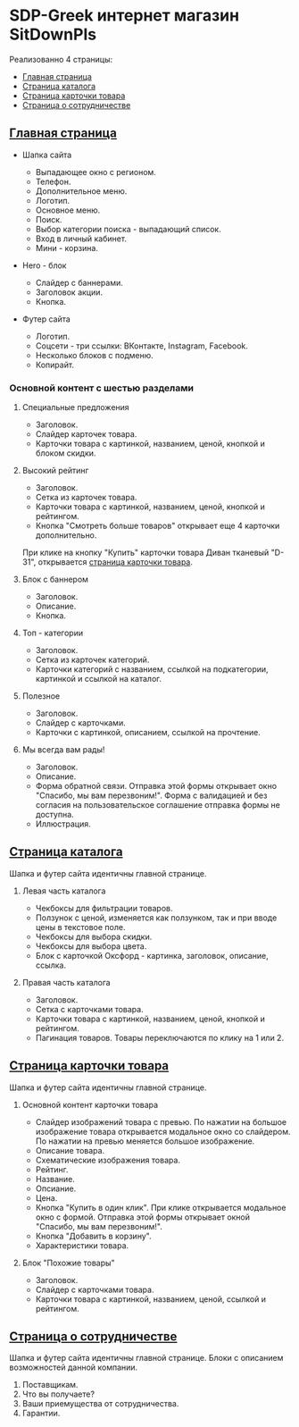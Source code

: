# SDP-Greek интернет магазин SitDownPls
Реализованно 4 страницы: 
+ [Главная страница](first.md)
+ [Страница каталога](catalog.md)
+ [Страница карточки товара](card.md)
+ [Страница о сотрудничестве](last.md)

## [Главная страница](#first.md)
+ Шапка сайта
  + Выпадающее окно с регионом.
  + Телефон.
  + Дополнительное меню.
  + Логотип.
  + Основное меню.
  + Поиск.
  + Выбор категории поиска - выпадающий список.
  + Вход в личный кабинет.
  + Мини - корзина.

+ Hero - блок
  + Слайдер с баннерами.
  + Заголовок акции.
  + Кнопка.

+ Футер сайта
  + Логотип.
  + Соцсети - три ссылки: ВКонтакте, Instagram, Facebook.
  + Несколько блоков с подменю.
  + Копирайт.

### Основной контент с шестью разделами
1. Специальные предложения
   + Заголовок.
   + Слайдер карточек товара.
   + Карточки товара с картинкой, названием, ценой, кнопкой и блоком скидки.

2. Высокий рейтинг
   + Заголовок.
   + Сетка из карточек товара.
   + Карточки товара с картинкой, названием, ценой, кнопкой и рейтингом.
   + Кнопка "Смотреть больше товаров" открывает еще 4 карточки дополнительно.
   
   При клике на кнопку "Купить" карточки товара Диван тканевый "D-31", открывается [страница карточки товара](card.md).

3. Блок с баннером
   + Заголовок.
   + Описание.
   + Кнопка.

4. Топ - категории
   + Заголовок.
   + Сетка из карточек категорий.
   + Карточки категорий с названием, ссылкой на подкатегории, картинкой и ссылкой на каталог.

5. Полезное
   + Заголовок.
   + Слайдер с карточками.
   + Карточки с картинкой, описанием, ссылкой на прочтение.

6. Мы всегда вам рады!
   + Заголовок.
   + Описание.
   + Форма обратной связи. Отправка этой формы открывает окно "Спасибо, мы вам перезвоним!". Форма с валидацией и без согласия на пользовательское соглашение отправка формы не доступна.
   + Иллюстрация.

## [Страница каталога](#catalog.md)
Шапка и футер сайта идентичны главной странице.
1. Левая часть каталога
   + Чекбоксы для фильтрации товаров.
   + Ползунок с ценой, изменяется как ползунком, так и при вводе цены в текстовое поле.
   + Чекбоксы для выбора скидки.
   + Чекбоксы для выбора цвета.
   + Блок с карточкой Оксфорд - картинка, заголовок, описание, ссылка.
   
2. Правая часть каталога
   + Заголовок.
   + Сетка с карточками товара.
   + Карточки товара с картинкой, названием, ценой, кнопкой и рейтингом.
   + Пагинация товаров. Товары переключаются по клику на 1 или 2.

## [Страница карточки товара](#card.md)
Шапка и футер сайта идентичны главной странице.
1. Основной контент карточки товара
   + Слайдер изображений товара с превью. По нажатии на большое изображение товара открывается модальное окно со слайдером. По нажатии на превью меняется большое изображение.
   + Описание товара.
   + Схематические изображения товара.
   + Рейтинг.
   + Название.
   + Опсиание.
   + Цена.
   + Кнопка "Купить в один клик". При клике открывается модальное окно с формой. Отправка этой формы открывает окной "Спасибо, мы вам перезвоним!".
   + Кнопка "Добавить в корзину".
   + Характеристики товара.

2. Блок "Похожие товары"
   + Заголовок.
   + Слайдер с карточками товара.
   + Карточки товара с картинкой, названием, ценой, ссылкой и рейтингом.

## [Страница о сотрудничестве](#last.md)
Шапка и футер сайта идентичны главной странице.
Блоки с описанием возможностей данной компании.
1. Поставщикам.
2. Что вы получаете?
3. Ваши приемущества от сотрудничества.
4. Гарантии.
